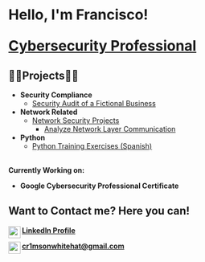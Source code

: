 <h1>Hello, I'm Francisco!

<a href="https://www.linkedin.com/in/francisco-josé-l-451621256/">Cybersecurity Professional</a>

<h2>👨‍💻Projects👨‍💻</h2>

- <b>Security Compliance</b>
  - [Security Audit of a Fictional Business](https://github.com/Cr1msonPho3nix/audit-example-1)
    <br>
- <b>Network Related</b>
  - [Network Security Projects](https://github.com/Cr1msonPho3nix/Network_Projects)
    - [Analyze Network Layer Communication](https://github.com/Cr1msonPho3nix/Network_Projects/blob/main/Analyze%20Network%20Layer%20Communication.md)
      <br>
- <b>Python</b>
  - [Python Training Exercises (Spanish)](https://github.com/Cr1msonPho3nix/Python_Training)

<br>
<b>Currently Working on:

- Google Cybersecurity Professional Certificate </b>

<h2>Want to Contact me? Here you can!</h2>

[<img align="left" width="24px" src="https://cdn.jsdelivr.net/npm/simple-icons@v3/icons/linkedin.svg" />][linkedin] <a href="www.linkedin.com/in/fj-crimson">**LinkedIn Profile**</a>
<br>

[<img align="left" width="24px" src="https://www.svgrepo.com/show/511921/email-1573.svg" />][email] **cr1msonwhitehat@gmail.com**

[linkedin]: www.linkedin.com/in/fj-crimson
[email]: https://github.com/Cr1msonPho3nix

<!--
**Cr1msonPho3nix/cr1msonPho3nix** is a ✨ _special_ ✨ repository because its `README.md` (this file) appears on your GitHub profile.

Here are some ideas to get you started:

- 🔭 I’m currently working on ...
- 🌱 I’m currently learning ...
- 👯 I’m looking to collaborate on ...
- 🤔 I’m looking for help with ...
- 💬 Ask me about ...
- 📫 How to reach me: ...
- 😄 Pronouns: ...
- ⚡ Fun fact: ...
-->
